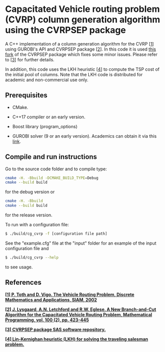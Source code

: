 # Capacitated Vehicle routing problem (CVRP) column generation algorithm using the CVRPSEP package

A C++ implementation of a column generation algorithm for the CVRP [[1](#references)] using GUROBI's API and CVRPSEP package [[2](#references)]. In this code it is used [this fork](https://github.com/sassoftware/cvrpsep) of the CVRPSEP package which fixes some minor issues. Please refer to [[3](#references)] for further details.

In addition, this code uses the LKH heuristic [[4](#references)] to compute the TSP cost of the initial pool of columns. Note that the LKH code is distributed for academic and non-commercial use only.

<!-- ## CVRP undirected 3-index formulation

Let *G = (V, E)* be an undirected graph, *K* a set of vehicles with capacity of *Q*, and let vertex 0 be the depot and vertices *V' = V \ \{0\}* be the customers. Consider that there is a demand *di* for each *i in V'*. The undirected three-index CVRP model can be defined as below [[1](#references)]:

<p align="center">
  <img src="./pictures/cvrp-3index.png" />
</p> -->

<!-- $$
  \begin{align}
    \min & \sum\limits_{(i, j) \in E} c_{ij} \sum\limits_{k \in K} x_{ij}^k \\
    \text{subject to} & \\
    & \sum\limits_{k \in K} y_{i}^k = 1, & \forall i \in V', \\
    & \sum\limits_{k \in K} y_{0}^k = K, \\
    & \sum\limits_{(i, j) \in E} x_{ij}^k = 2y_i^k, & \forall i \in V, \forall k \in K, \\
    & \sum\limits_{i \in V} d_i y_{i}^k \leq Q, & \forall k \in K,\\
    & \sum\limits_{(i, j) \in S} x_{ij}^k \leq |S| - 1, & \forall S \subseteq V', |S| \geq 2, \forall k \in K,\\
    & y_{i}^{k} \in \{0, 1\}, & \forall i \in V, \forall k \in K, \\
    & x_{ij}^{k} \in \{0, 1\}, & \forall i, j \in V', \forall k \in K,\\
    & x_{0j}^{k} \in \{0, 1 , 2\}, & \forall j \in V', \forall k \in K.
  \end{align}
$$ -->

## Prerequisites

* CMake.

* C++17 compiler or an early version.

* Boost library (program_options)

* GUROBI solver (9 or an early version). Academics can obtain it via this [link](https://www.gurobi.com/downloads/gurobi-optimizer-eula/#Reg "Gurobi's register page").

## Compile and run instructions

Go to the source code folder and to compile type:

```sh
cmake -H. -Bbuild -DCMAKE_BUILD_TYPE=Debug
cmake --build build
```

for the debug version or

```sh
cmake -H. -Bbuild
cmake --build build
```

for the release version.

To run with a configuration file:

```sh
$ ./build/cg_cvrp -f [configuration file path]
```

See the "example.cfg" file at the "input" folder for an example of the input configuration file and 

```sh
$ ./build/cg_cvrp --help
```

to see usage.

## References

**[\[1\] P. Toth and D. Vigo. The Vehicle Routing Problem, Discrete Mathematics and Applications, SIAM, 2002](https://epubs.siam.org/doi/book/10.1137/1.9780898718515)**

**[\[2\] J. Lysgaard, A.N. Letchford and R.W. Eglese. A New Branch-and-Cut Algorithm for the Capacitated Vehicle Routing Problem, Mathematical Programming, vol. 100 (2), pp. 423-445](https://pubsonline.informs.org/doi/10.1287/trsc.1060.0188)**

**[\[3\] CVRPSEP package SAS software repository.](https://github.com/sassoftware/cvrpsep)**

**[\[4\] Lin-Kernighan heuristic (LKH) for solving the traveling salesman problem.](http://webhotel4.ruc.dk/~keld/research/LKH/)**

